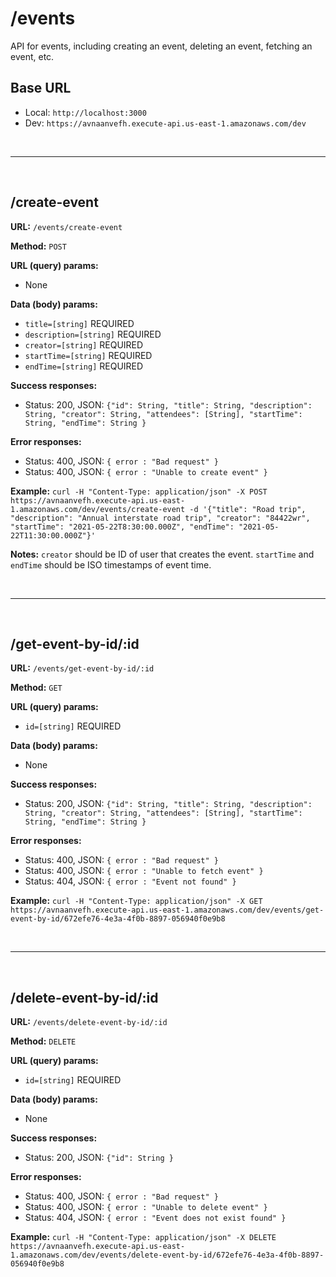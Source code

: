 # /events

API for events, including creating an event, deleting an event, fetching an event, etc.

## Base URL

- Local: `http://localhost:3000`
- Dev: `https://avnaanvefh.execute-api.us-east-1.amazonaws.com/dev`

<br /><hr /><br />

## /create-event

**URL:** `/events/create-event`

**Method:** `POST`

**URL (query) params:**

- None

**Data (body) params:**

- `title=[string]` REQUIRED
- `description=[string]` REQUIRED
- `creator=[string]` REQUIRED
- `startTime=[string]` REQUIRED
- `endTime=[string]` REQUIRED

**Success responses:**

- Status: 200, JSON: `{"id": String, "title": String, "description": String, "creator": String, "attendees": [String], "startTime": String, "endTime": String }`

**Error responses:**

- Status: 400, JSON: `{ error : "Bad request" }`
- Status: 400, JSON: `{ error : "Unable to create event" }`

**Example:** `curl -H "Content-Type: application/json" -X POST https://avnaanvefh.execute-api.us-east-1.amazonaws.com/dev/events/create-event -d '{"title": "Road trip", "description": "Annual interstate road trip", "creator": "84422wr", "startTime": "2021-05-22T8:30:00.000Z", "endTime": "2021-05-22T11:30:00.000Z"}'`

**Notes:** `creator` should be ID of user that creates the event. `startTime` and `endTime` should be ISO timestamps of event time.

<br /><hr /><br />

## /get-event-by-id/:id

**URL:** `/events/get-event-by-id/:id`

**Method:** `GET`

**URL (query) params:**

- `id=[string]` REQUIRED

**Data (body) params:**

- None

**Success responses:**

- Status: 200, JSON: `{"id": String, "title": String, "description": String, "creator": String, "attendees": [String], "startTime": String, "endTime": String }`

**Error responses:**

- Status: 400, JSON: `{ error : "Bad request" }`
- Status: 400, JSON: `{ error : "Unable to fetch event" }`
- Status: 404, JSON: `{ error : "Event not found" }`

**Example:** `curl -H "Content-Type: application/json" -X GET https://avnaanvefh.execute-api.us-east-1.amazonaws.com/dev/events/get-event-by-id/672efe76-4e3a-4f0b-8897-056940f0e9b8`

<br /><hr /><br />

## /delete-event-by-id/:id

**URL:** `/events/delete-event-by-id/:id`

**Method:** `DELETE`

**URL (query) params:**

- `id=[string]` REQUIRED

**Data (body) params:**

- None

**Success responses:**

- Status: 200, JSON: `{"id": String }`

**Error responses:**

- Status: 400, JSON: `{ error : "Bad request" }`
- Status: 400, JSON: `{ error : "Unable to delete event" }`
- Status: 404, JSON: `{ error : "Event does not exist found" }`

**Example:** `curl -H "Content-Type: application/json" -X DELETE https://avnaanvefh.execute-api.us-east-1.amazonaws.com/dev/events/delete-event-by-id/672efe76-4e3a-4f0b-8897-056940f0e9b8`

